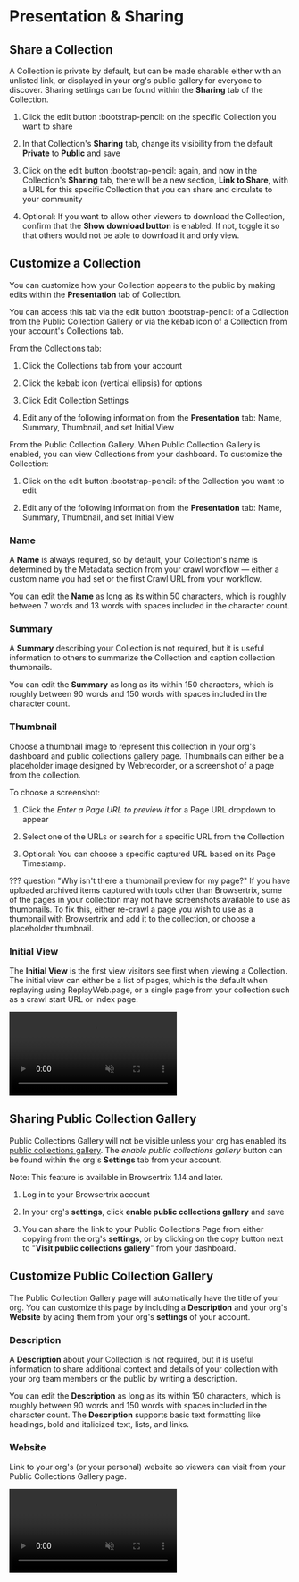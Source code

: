 # Presentation & Sharing

## Share a Collection

A Collection is private by default, but can be made sharable either with an unlisted link, or displayed in your org's public gallery for everyone to discover. Sharing settings can be found within the **Sharing** tab of the Collection.

1. Click the edit button :bootstrap-pencil: on the specific Collection you want to share

2. In that Collection's **Sharing** tab, change its visibility from the default **Private** to **Public** and save

3. Click on the edit button :bootstrap-pencil: again, and now in the Collection's **Sharing** tab, there will be a new section, **Link to Share**, with a URL for this specific Collection that you can share and circulate to your community

4. Optional: If you want to allow other viewers to download the Collection, confirm that the **Show download button** is enabled. If not, toggle it so that others would not be able to download it and only view.

## Customize a Collection

You can customize how your Collection appears to the public by making edits within the **Presentation** tab of Collection.

You can access this tab via the edit button :bootstrap-pencil: of a Collection from the Public Collection Gallery or via the kebab icon of a Collection from your account's Collections tab.

From the Collections tab:

1. Click the Collections tab from your account

2. Click the kebab icon (vertical ellipsis) for options

3. Click Edit Collection Settings

4. Edit any of the following information from the **Presentation** tab: Name, Summary, Thumbnail, and set Initial View

From the Public Collection Gallery. When Public Collection Gallery is enabled, you can view Collections from your dashboard. To customize the Collection:

1. Click on the edit button :bootstrap-pencil: of the Collection you want to edit

2. Edit any of the following information from the **Presentation** tab: Name, Summary, Thumbnail, and set Initial View

### Name

A **Name** is always required, so by default, your Collection's name is determined by the Metadata section from your crawl workflow — either a custom name you had set or the first Crawl URL from your workflow.

You can edit the **Name** as long as its within 50 characters, which is roughly between 7 words and 13 words with spaces included in the character count.

### Summary

A **Summary** describing your Collection is not required, but it is useful information to others to summarize the Collection and caption collection thumbnails.

You can edit the **Summary** as long as its within 150 characters, which is roughly between 90 words and 150 words with spaces included in the character count.

### Thumbnail

Choose a thumbnail image to represent this collection in your org's dashboard and public collections gallery page. Thumbnails can either be a placeholder image designed by Webrecorder, or a screenshot of a page from the collection. 

To choose a screenshot:

1. Click the _Enter a Page URL to preview it_ for a Page URL dropdown to appear

2. Select one of the URLs or search for a specific URL from the Collection

3. Optional: You can choose a specific captured URL based on its Page Timestamp.

??? question "Why isn't there a thumbnail preview for my page?"
    If you have uploaded archived items captured with tools other than Browsertrix, some of the pages in your collection may not have screenshots available to use as thumbnails. To fix this, either re-crawl a page you wish to use as a thumbnail with Browsertrix and add it to the collection, or choose a placeholder thumbnail.

### Initial View

The **Initial View** is the first view visitors see first when viewing a Collection. The initial view can either be a list of pages, which is the default when replaying using ReplayWeb.page, or a single page from your collection such as a crawl start URL or index page.

<video autoplay muted playsinline loop disablepictureinpicture disableremoteplayback>
  <source src="https://webrecorder.net/assets/video/collection-editing-av1.mp4"/>
  <source src="https://webrecorder.net/assets/video/collection-editing-h264.mp4"/>
</video>

## Sharing Public Collection Gallery

Public Collections Gallery will not be visible unless your org has enabled its [public collections gallery](../public-collections-gallery/#enable-public-collections-gallery). The _enable public collections gallery_ button can be found within the org's **Settings** tab from your account.

Note: This feature is available in Browsertrix 1.14 and later.

1. Log in to your Browsertrix account

2. In your org's **settings**, click **enable public collections gallery** and save

3. You can share the link to your Public Collections Page from either copying from the org's **settings**, or by clicking on the copy button next to "**Visit public collections gallery**" from your dashboard.

## Customize Public Collection Gallery

The Public Collection Gallery page will automatically have the title of your org. You can customize this page by including a **Description** and your org's **Website** by ading them from your org's **settings** of your account.

### Description

A **Description** about your Collection is not required, but it is useful information to share additional context and details of your collection with your org team members or the public by writing a description.

You can edit the **Description** as long as its within 150 characters, which is roughly between 90 words and 150 words with spaces included in the character count. The **Description** supports basic text formatting like headings, bold and italicized text, lists, and links.

### Website

Link to your org's (or your personal) website so viewers can visit from your Public Collections Gallery page.

<video autoplay muted playsinline loop disablepictureinpicture disableremoteplayback>
  <source src="https://webrecorder.net/assets/video/collections-full-walkthrough-av1.mp4"/>
  <source src="https://webrecorder.net/assets/video/collections-full-walkthrough-h264.mp4"/>
</video>